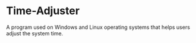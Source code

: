 # Time-Adjuster
A program used on Windows and Linux operating systems that helps users adjust the system time.
